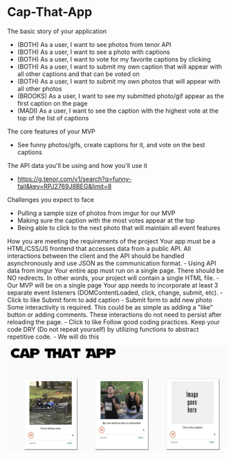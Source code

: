 # Cap-That-App

The basic story of your application
- (BOTH) As a user, I want to see photos from tenor API
- (BOTH) As a user, I want to see a photo with captions
- (BOTH) As a user, I want to vote for my favorite captions by clicking
- (BOTH) As a user, I want to submit my own caption that will appear with all other captions and that can be voted on
- (BOTH) As a user, I want to submit my own photos that will appear with all other photos
- (BROOKS) As a user, I want to see my submitted photo/gif appear as the first caption on the page
- (MADI) As a user, I want to see the caption with the highest vote at the top of the list of captions

The core features of your MVP
- See funny photos/gifs, create captions for it, and vote on the best captions

The API data you'll be using and how you'll use it
- https://g.tenor.com/v1/search?q=funny-fail&key=RPJ2769J8BEG&limit=8

Challenges you expect to face
- Pulling a sample size of photos from imgur for our MVP
- Making sure the caption with the most votes appear at the top
- Being able to click to the next photo that will maintain all event features

How you are meeting the requirements of the project
Your app must be a HTML/CSS/JS frontend that accesses data from a public API. All interactions between the client and the API should be handled asynchronously and use JSON as the communication format.
    - Using API data from imgur
Your entire app must run on a single page. There should be NO redirects. In other words, your project will contain a single HTML file.
    - Our MVP will be on a single page
Your app needs to incorporate at least 3 separate event listeners (DOMContentLoaded, click, change, submit, etc).
    - Click to like
Submit form to add caption
    - Submit form to add new photo
Some interactivity is required. This could be as simple as adding a "like" button or adding comments. These interactions do not need to persist after reloading the page.
    - Click to like
Follow good coding practices. Keep your code DRY (Do not repeat yourself) by utilizing functions to abstract repetitive code.
    - We will do this


![Getting Started](Images/Mockup.PNG)
